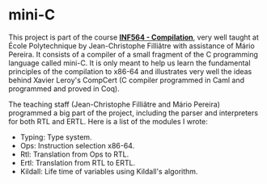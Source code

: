 # mini-C

This project is part of the course **[INF564 - Compilation](https://www.enseignement.polytechnique.fr/informatique/INF564/)**, very well taught at École Polytechnique by Jean-Christophe Filliâtre with assistance of Mário Pereira. It consists of a compiler of a small fragment of the C programming language called mini-C. It is only meant to help us learn the fundamental principles of the compilation to x86-64 and illustrates very well the ideas behind Xavier Leroy's CompCert (C compiler programmed in Caml and programmed and proved in Coq).

The teaching staff (Jean-Christophe Filliâtre and Mário Pereira) programmed a big part of the project, including the parser and interpreters for both RTL and ERTL. Here is a list of the modules I wrote:

 * Typing: Type system.
 * Ops: Instruction selection x86-64.
 * Rtl: Translation from Ops to RTL.
 * Ertl: Translation from RTL to ERTL.
 * Kildall: Life time of variables using Kildall's algorithm.